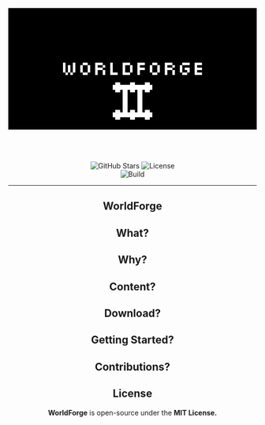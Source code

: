 <div align="center">

<img src="assets/images/wf3/banner_5x.png?raw=true" alt="WorldForge Logo"/>  

<br><br>

![GitHub Stars](https://img.shields.io/github/stars/r3shape/WorldForge?style=for-the-badge&label=stars&labelColor=black&color=white)
![License](https://img.shields.io/badge/mit-badge?style=for-the-badge&logo=mit&logoColor=white&label=License&labelColor=black&color=white)  
![Build](https://github.com/r3shape/WorldForge/actions/workflows/WorldForge.yml/badge.svg)  

</div>

---

<div align="center">

## WorldForge

## What?
## Why?
## Content?
## Download?
## Getting Started?
## Contributions?
## License  

**WorldForge** is open-source under the **MIT License.**

</div>